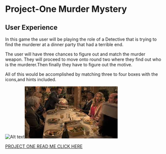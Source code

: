 # Project-One Murder Mystery
## User Experience
 In this game the user will be playing the role of a Detective that is trying to find the murderer at a dinner party that had a terrible end.   

 The user will have three chances to figure out and match the murder weapon.
They will proceed to move onto round two where they find out who is the  murderer.Then finally they have to figure out the motive.

All of this would be accomplished by matching three to four boxes with the icons,and hints included.

![Alt text](Detective.jpeg)![Alt text](dinner.jpeg)

[PROJECT ONE READ ME CLICK HERE](https://github.com/Shak94/Project-One)
                  